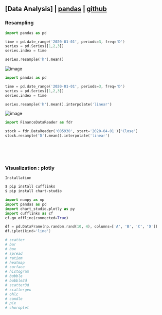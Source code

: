 ## [Data Analysis] | [pandas](https://pandas.pydata.org/pandas-docs/stable/reference/index.html) | [github](https://github.com/pandas-dev/pandas)


### Resampling
```python
import pandas as pd

time = pd.date_range('2020-01-01', periods=3, freq='D')
series = pd.Series([1,2,3])
series.index = time

series.resample('h').mean()
```
![image](https://user-images.githubusercontent.com/52376448/97406510-b0361a80-193c-11eb-9f8f-24906e2e6e1f.png)

```python
import pandas as pd

time = pd.date_range('2020-01-01', periods=3, freq='D')
series = pd.Series([1,2,3])
series.index = time

series.resample('h').mean().interpolate('linear')
```
![image](https://user-images.githubusercontent.com/52376448/97406475-a14f6800-193c-11eb-97c7-73964d7629ae.png)

```python
import FinanceDataReader as fdr

stock = fdr.DataReader('005930', start='2020-04-01')['Close']
stock.resample('D').mean().interpolate('linear')
```


<br><br><br>

### Visualization : plotly
`Installation`
```bash
$ pip install cufflinks
$ pip install chart-studio
```
```python
import numpy as np
import pandas as pd
import chart_studio.plotly as py
import cufflinks as cf
cf.go_offline(connected=True)

df = pd.DataFrame(np.random.rand(10, 4), columns=['A', 'B', 'C', 'D'])
df.iplot(kind='line')

# scatter
# bar
# box
# spread
# ratiom
# heatmap
# surface
# histogram
# bubble
# bubble3d
# scatter3d       
# scattergeo
# ohlc
# candle
# pie
# choroplet
```


